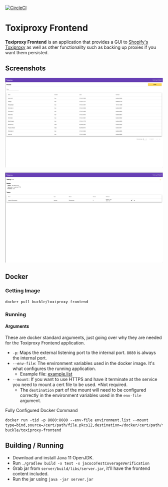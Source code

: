 [![CircleCI](https://circleci.com/gh/buckle/toxiproxy-frontend/tree/master.svg?style=shield)](https://circleci.com/gh/buckle/toxiproxy-frontend/tree/master)
# Toxiproxy Frontend
**Toxiproxy Frontend** is an application that provides a GUI to [Shopify's Toxiproxy](https://github.com/Shopify/toxiproxy) as well as other functionality
such as backing up proxies if you want them persisted.

## Screenshots
![Proxy Listing](screenshots/proxies.png)

![Proxy Details](screenshots/proxy-detail.png) 
 
## Docker
### Getting Image
```
docker pull buckle/toxiproxy-frontend
```

### Running
#### Arguments

These are docker standard arguments, just going over why they are needed for the Toxiproxy Frontend application.

* `-p`: Maps the external listening port to the internal port. `8080` is always the internal port.
* `--env-file`: The environment variables used in the docker image. It's what configures the running application. 
  * Example file: [example.list](docker/example.list)
* `--mount`: If you want to use HTTPS and have it terminate at the service you need to mount a cert file to be used. *Not required.
  * The `destination` part of the mount will need to be configured correctly in the environment variables used in the `env-file` argument. 

Fully Configured Docker Command
```
docker run -tid -p 8080:8080 --env-file environment.list --mount type=bind,source=/cert/path/file.pkcs12,destination=/docker/cert/path/file.pkcs12,readonly=true buckle/toxiproxy-frontend
```

## Building / Running 
* Download and install Java 11 OpenJDK.
* Run `./gradlew build -x test -x jacocoTestCoverageVerification`
* Grab jar from `server/build/libs/server.jar`, it'll have the frontend content included. 
* Run the jar using `java -jar server.jar`